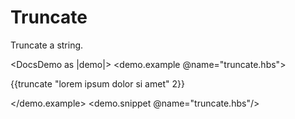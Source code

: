 # Truncate

Truncate a string.

<DocsDemo as |demo|>
  <demo.example @name="truncate.hbs">
        <p>{{truncate "lorem ipsum dolor si amet" 2}}</p>
  </demo.example>
  <demo.snippet @name="truncate.hbs"/>
</DocsDemo>